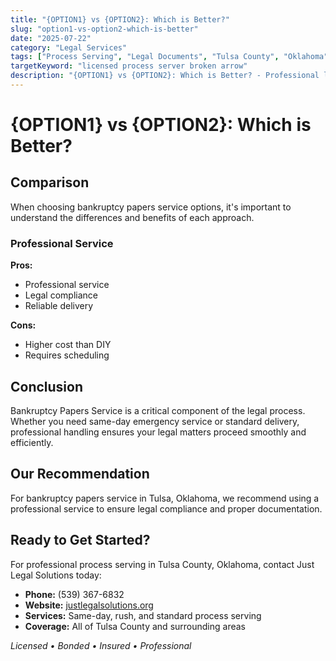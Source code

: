 ```yaml
---
title: "{OPTION1} vs {OPTION2}: Which is Better?"
slug: "option1-vs-option2-which-is-better"
date: "2025-07-22"
category: "Legal Services"
tags: ["Process Serving", "Legal Documents", "Tulsa County", "Oklahoma"]
targetKeyword: "licensed process server broken arrow"
description: "{OPTION1} vs {OPTION2}: Which is Better? - Professional legal document delivery services in Tulsa County, Oklahoma. Licensed, bonded, and insured process servers."
---
```


# {OPTION1} vs {OPTION2}: Which is Better?

## Comparison

When choosing bankruptcy papers service options, it's important to understand the differences and benefits of each approach.

### Professional Service
**Pros:**
- Professional service
- Legal compliance
- Reliable delivery

**Cons:**
- Higher cost than DIY
- Requires scheduling

## Conclusion

Bankruptcy Papers Service is a critical component of the legal process. Whether you need same-day emergency service or standard delivery, professional handling ensures your legal matters proceed smoothly and efficiently.

## Our Recommendation

For bankruptcy papers service in Tulsa, Oklahoma, we recommend using a professional service to ensure legal compliance and proper documentation.

## Ready to Get Started?

For professional process serving in Tulsa County, Oklahoma, contact Just Legal Solutions today:

- **Phone:** (539) 367-6832
- **Website:** [justlegalsolutions.org](https://justlegalsolutions.org)
- **Services:** Same-day, rush, and standard process serving
- **Coverage:** All of Tulsa County and surrounding areas

*Licensed • Bonded • Insured • Professional*